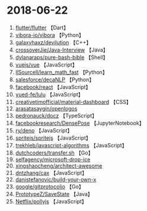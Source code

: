 # 2018-06-22

1. [flutter/flutter](https://github.com/flutter/flutter) 【Dart】
2. [vibora-io/vibora](https://github.com/vibora-io/vibora) 【Python】
3. [galaxyhaxz/devilution](https://github.com/galaxyhaxz/devilution) 【C++】
4. [crossoverJie/Java-Interview](https://github.com/crossoverJie/Java-Interview) 【Java】
5. [dylanaraps/pure-bash-bible](https://github.com/dylanaraps/pure-bash-bible) 【Shell】
6. [vuejs/vue](https://github.com/vuejs/vue) 【JavaScript】
7. [llSourcell/learn_math_fast](https://github.com/llSourcell/learn_math_fast) 【Python】
8. [salesforce/decaNLP](https://github.com/salesforce/decaNLP) 【Python】
9. [facebook/react](https://github.com/facebook/react) 【JavaScript】
10. [yued-fe/lulu](https://github.com/yued-fe/lulu) 【JavaScript】
11. [creativetimofficial/material-dashboard](https://github.com/creativetimofficial/material-dashboard) 【CSS】
12. [arasatasaygin/openlogos](https://github.com/arasatasaygin/openlogos) 
13. [pedronauck/docz](https://github.com/pedronauck/docz) 【TypeScript】
14. [facebookresearch/DensePose](https://github.com/facebookresearch/DensePose) 【JupyterNotebook】
15. [ry/deno](https://github.com/ry/deno) 【JavaScript】
16. [spritejs/spritejs](https://github.com/spritejs/spritejs) 【JavaScript】
17. [trekhleb/javascript-algorithms](https://github.com/trekhleb/javascript-algorithms) 【JavaScript】
18. [dutchcoders/transfer.sh](https://github.com/dutchcoders/transfer.sh) 【Go】
19. [selfagency/microsoft-drop-ice](https://github.com/selfagency/microsoft-drop-ice) 
20. [xingshaocheng/architect-awesome](https://github.com/xingshaocheng/architect-awesome) 
21. [dntzhang/cax](https://github.com/dntzhang/cax) 【JavaScript】
22. [danistefanovic/build-your-own-x](https://github.com/danistefanovic/build-your-own-x) 
23. [google/gitprotocolio](https://github.com/google/gitprotocolio) 【Go】
24. [PrototypeZ/SaveState](https://github.com/PrototypeZ/SaveState) 【Java】
25. [Netflix/pollyjs](https://github.com/Netflix/pollyjs) 【JavaScript】
